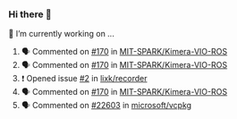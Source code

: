 ### Hi there 👋

<!--
**esdandreu/esdandreu** is a ✨ _special_ ✨ repository because its `README.md` (this file) appears on your GitHub profile.

Here are some ideas to get you started:

- 🔭 I’m currently working on ...
- 🌱 I’m currently learning ...
- 👯 I’m looking to collaborate on ...
- 🤔 I’m looking for help with ...
- 💬 Ask me about ...
- 📫 How to reach me: ...
- 😄 Pronouns: ...
- ⚡ Fun fact: ...
-->

🔭 I’m currently working on ...
<!--START_SECTION:activity-->
1. 🗣 Commented on [#170](https://github.com/MIT-SPARK/Kimera-VIO-ROS/issues/170) in [MIT-SPARK/Kimera-VIO-ROS](https://github.com/MIT-SPARK/Kimera-VIO-ROS)
2. 🗣 Commented on [#170](https://github.com/MIT-SPARK/Kimera-VIO-ROS/issues/170) in [MIT-SPARK/Kimera-VIO-ROS](https://github.com/MIT-SPARK/Kimera-VIO-ROS)
3. ❗️ Opened issue [#2](https://github.com/lixk/recorder/issues/2) in [lixk/recorder](https://github.com/lixk/recorder)
4. 🗣 Commented on [#170](https://github.com/MIT-SPARK/Kimera-VIO-ROS/issues/170) in [MIT-SPARK/Kimera-VIO-ROS](https://github.com/MIT-SPARK/Kimera-VIO-ROS)
5. 🗣 Commented on [#22603](https://github.com/microsoft/vcpkg/issues/22603) in [microsoft/vcpkg](https://github.com/microsoft/vcpkg)
<!--END_SECTION:activity-->
